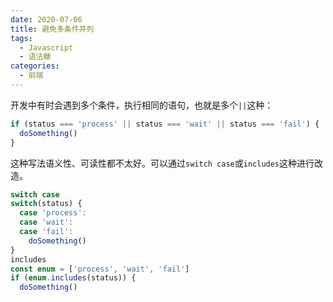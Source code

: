 ```yaml
---
date: 2020-07-06
title: 避免多条件并列 
tags:
  - Javascript
  - 语法糖
categories:
  - 前端
---
```


开发中有时会遇到多个条件，执行相同的语句，也就是多个`||`这种：

```javascript
if (status === 'process' || status === 'wait' || status === 'fail') {
  doSomething()
}
```

这种写法语义性、可读性都不太好。可以通过`switch case`或`includes`这种进行改造。

```javascript
switch case
switch(status) {
  case 'process':
  case 'wait':
  case 'fail':
    doSomething()
}
includes
const enum = ['process', 'wait', 'fail']
if (enum.includes(status)) {
  doSomething()
```